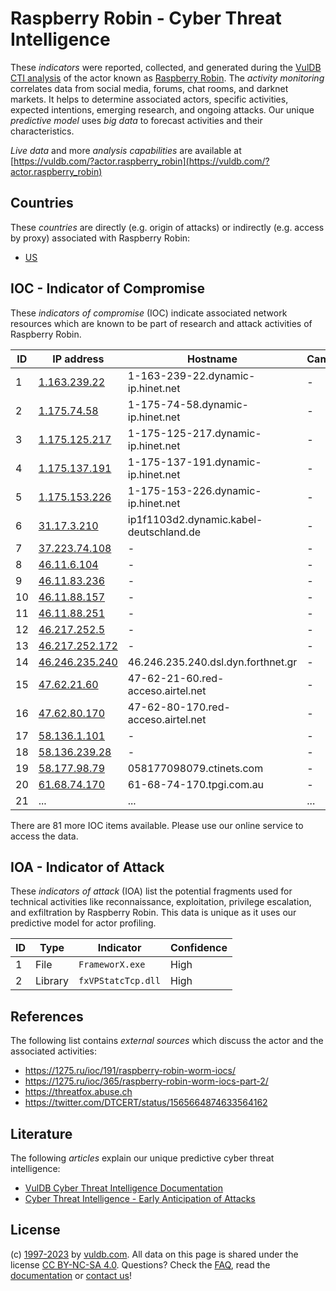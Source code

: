 # Raspberry Robin - Cyber Threat Intelligence

These _indicators_ were reported, collected, and generated during the [VulDB CTI analysis](https://vuldb.com/?kb.cti) of the actor known as [Raspberry Robin](https://vuldb.com/?actor.raspberry_robin). The _activity monitoring_ correlates data from social media, forums, chat rooms, and darknet markets. It helps to determine associated actors, specific activities, expected intentions, emerging research, and ongoing attacks. Our unique _predictive model_ uses _big data_ to forecast activities and their characteristics.

_Live data_ and more _analysis capabilities_ are available at [https://vuldb.com/?actor.raspberry_robin](https://vuldb.com/?actor.raspberry_robin)

## Countries

These _countries_ are directly (e.g. origin of attacks) or indirectly (e.g. access by proxy) associated with Raspberry Robin:

* [US](https://vuldb.com/?country.us)

## IOC - Indicator of Compromise

These _indicators of compromise_ (IOC) indicate associated network resources which are known to be part of research and attack activities of Raspberry Robin.

ID | IP address | Hostname | Campaign | Confidence
-- | ---------- | -------- | -------- | ----------
1 | [1.163.239.22](https://vuldb.com/?ip.1.163.239.22) | 1-163-239-22.dynamic-ip.hinet.net | - | High
2 | [1.175.74.58](https://vuldb.com/?ip.1.175.74.58) | 1-175-74-58.dynamic-ip.hinet.net | - | High
3 | [1.175.125.217](https://vuldb.com/?ip.1.175.125.217) | 1-175-125-217.dynamic-ip.hinet.net | - | High
4 | [1.175.137.191](https://vuldb.com/?ip.1.175.137.191) | 1-175-137-191.dynamic-ip.hinet.net | - | High
5 | [1.175.153.226](https://vuldb.com/?ip.1.175.153.226) | 1-175-153-226.dynamic-ip.hinet.net | - | High
6 | [31.17.3.210](https://vuldb.com/?ip.31.17.3.210) | ip1f1103d2.dynamic.kabel-deutschland.de | - | High
7 | [37.223.74.108](https://vuldb.com/?ip.37.223.74.108) | - | - | High
8 | [46.11.6.104](https://vuldb.com/?ip.46.11.6.104) | - | - | High
9 | [46.11.83.236](https://vuldb.com/?ip.46.11.83.236) | - | - | High
10 | [46.11.88.157](https://vuldb.com/?ip.46.11.88.157) | - | - | High
11 | [46.11.88.251](https://vuldb.com/?ip.46.11.88.251) | - | - | High
12 | [46.217.252.5](https://vuldb.com/?ip.46.217.252.5) | - | - | High
13 | [46.217.252.172](https://vuldb.com/?ip.46.217.252.172) | - | - | High
14 | [46.246.235.240](https://vuldb.com/?ip.46.246.235.240) | 46.246.235.240.dsl.dyn.forthnet.gr | - | High
15 | [47.62.21.60](https://vuldb.com/?ip.47.62.21.60) | 47-62-21-60.red-acceso.airtel.net | - | High
16 | [47.62.80.170](https://vuldb.com/?ip.47.62.80.170) | 47-62-80-170.red-acceso.airtel.net | - | High
17 | [58.136.1.101](https://vuldb.com/?ip.58.136.1.101) | - | - | High
18 | [58.136.239.28](https://vuldb.com/?ip.58.136.239.28) | - | - | High
19 | [58.177.98.79](https://vuldb.com/?ip.58.177.98.79) | 058177098079.ctinets.com | - | High
20 | [61.68.74.170](https://vuldb.com/?ip.61.68.74.170) | 61-68-74-170.tpgi.com.au | - | High
21 | ... | ... | ... | ...

There are 81 more IOC items available. Please use our online service to access the data.

## IOA - Indicator of Attack

These _indicators of attack_ (IOA) list the potential fragments used for technical activities like reconnaissance, exploitation, privilege escalation, and exfiltration by Raspberry Robin. This data is unique as it uses our predictive model for actor profiling.

ID | Type | Indicator | Confidence
-- | ---- | --------- | ----------
1 | File | `FrameworX.exe` | High
2 | Library | `fxVPStatcTcp.dll` | High

## References

The following list contains _external sources_ which discuss the actor and the associated activities:

* https://1275.ru/ioc/191/raspberry-robin-worm-iocs/
* https://1275.ru/ioc/365/raspberry-robin-worm-iocs-part-2/
* https://threatfox.abuse.ch
* https://twitter.com/DTCERT/status/1565664874633564162

## Literature

The following _articles_ explain our unique predictive cyber threat intelligence:

* [VulDB Cyber Threat Intelligence Documentation](https://vuldb.com/?kb.cti)
* [Cyber Threat Intelligence - Early Anticipation of Attacks](https://www.scip.ch/en/?labs.20201022)

## License

(c) [1997-2023](https://vuldb.com/?kb.changelog) by [vuldb.com](https://vuldb.com/?kb.about). All data on this page is shared under the license [CC BY-NC-SA 4.0](https://creativecommons.org/licenses/by-nc-sa/4.0/). Questions? Check the [FAQ](https://vuldb.com/?kb.faq), read the [documentation](https://vuldb.com/?kb) or [contact us](https://vuldb.com/?contact)!
